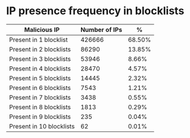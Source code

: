 # IP presence frequency in blocklists
| Malicious IP | Number of IPs | % |
|----|----|----|
| Present in 1 blocklist | 426666 | 68.50% |
| Present in 2 blocklists | 86290 | 13.85% |
| Present in 3 blocklists | 53946 | 8.66% |
| Present in 4 blocklists | 28470 | 4.57% |
| Present in 5 blocklists | 14445 | 2.32% |
| Present in 6 blocklists | 7543 | 1.21% |
| Present in 7 blocklists | 3438 | 0.55% |
| Present in 8 blocklists | 1813 | 0.29% |
| Present in 9 blocklists | 235 | 0.04% |
| Present in 10 blocklists | 62 | 0.01% |
